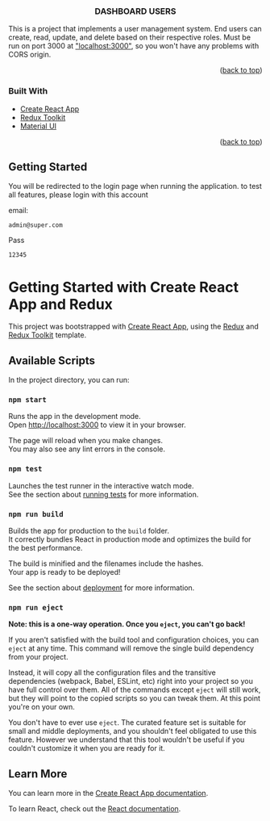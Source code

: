 <h3 align="center">DASHBOARD USERS</h3>

<!-- ABOUT THE PROJECT -->

This is a project that implements a user management system. End users can create, read, update, and delete based on their respective roles. Must be run on port 3000 at ["localhost:3000"](http://127.0.0.1:3000), so you won't have any problems with CORS origin.

<p align="right">(<a href="#readme-top">back to top</a>)</p>

### Built With

* [Create React App](https://github.com/facebook/create-react-app)
* [Redux Toolkit](https://redux-toolkit.js.org/)
* [Material UI](https://mui.com/)

<p align="right">(<a href="#readme-top">back to top</a>)</p>

<!-- GETTING STARTED -->
## Getting Started

You will be redirected to the login page when running the application. to test all features, please login with this account

email:
```
admin@super.com
```
Pass
```
12345
```


# Getting Started with Create React App and Redux

This project was bootstrapped with [Create React App](https://github.com/facebook/create-react-app), using the [Redux](https://redux.js.org/) and [Redux Toolkit](https://redux-toolkit.js.org/) template.

## Available Scripts

In the project directory, you can run:

### `npm start`

Runs the app in the development mode.\
Open [http://localhost:3000](http://localhost:3000) to view it in your browser.

The page will reload when you make changes.\
You may also see any lint errors in the console.

### `npm test`

Launches the test runner in the interactive watch mode.\
See the section about [running tests](https://facebook.github.io/create-react-app/docs/running-tests) for more information.

### `npm run build`

Builds the app for production to the `build` folder.\
It correctly bundles React in production mode and optimizes the build for the best performance.

The build is minified and the filenames include the hashes.\
Your app is ready to be deployed!

See the section about [deployment](https://facebook.github.io/create-react-app/docs/deployment) for more information.

### `npm run eject`

**Note: this is a one-way operation. Once you `eject`, you can't go back!**

If you aren't satisfied with the build tool and configuration choices, you can `eject` at any time. This command will remove the single build dependency from your project.

Instead, it will copy all the configuration files and the transitive dependencies (webpack, Babel, ESLint, etc) right into your project so you have full control over them. All of the commands except `eject` will still work, but they will point to the copied scripts so you can tweak them. At this point you're on your own.

You don't have to ever use `eject`. The curated feature set is suitable for small and middle deployments, and you shouldn't feel obligated to use this feature. However we understand that this tool wouldn't be useful if you couldn't customize it when you are ready for it.

## Learn More

You can learn more in the [Create React App documentation](https://facebook.github.io/create-react-app/docs/getting-started).

To learn React, check out the [React documentation](https://reactjs.org/).

